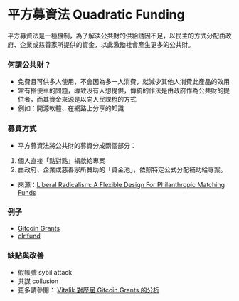 # 平方募資法 Quadratic Funding

平方募資法是一種機制，為了解決公共財的供給誘因不足，以民主的方式分配由政府、企業或慈善家所提供的資金，以此激勵社會產生更多的公共財。

### 何謂公共財？
- 免費且可供多人使用，不會因為多一人消費，就減少其他人消費此產品的效用
- 常有搭便車的問題，導致沒有人想提供，傳統的作法是由政府作為公共財的提供者，而其資金來源是以向人民課稅的方式
- 例如：開源軟體、在網路上分享的知識


### 募資方式
- 平方募資法將公共財的募資分成兩個部分：
1. 個人直接「點對點」捐款給專案
2. 由政府、企業或慈善家所贊助的「資金池」，依照特定公式分配補助給專案。
- 來源：[Liberal Radicalism: A Flexible Design For Philanthropic Matching Funds](https://papers.ssrn.com/sol3/papers.cfm?abstract_id=3243656)

### 例子
- [Gitcoin Grants](https://gitcoin.co/grants/)
- [clr.fund](https://clr.fund/#/)

### 缺點與改善
- 假帳號 sybil attack
- 共謀 collusion
- 更多請參閱： [Vitalik 對歷屆 Gitcoin Grants 的分析](https://vitalik.ca/categories/gitcoin.html)
